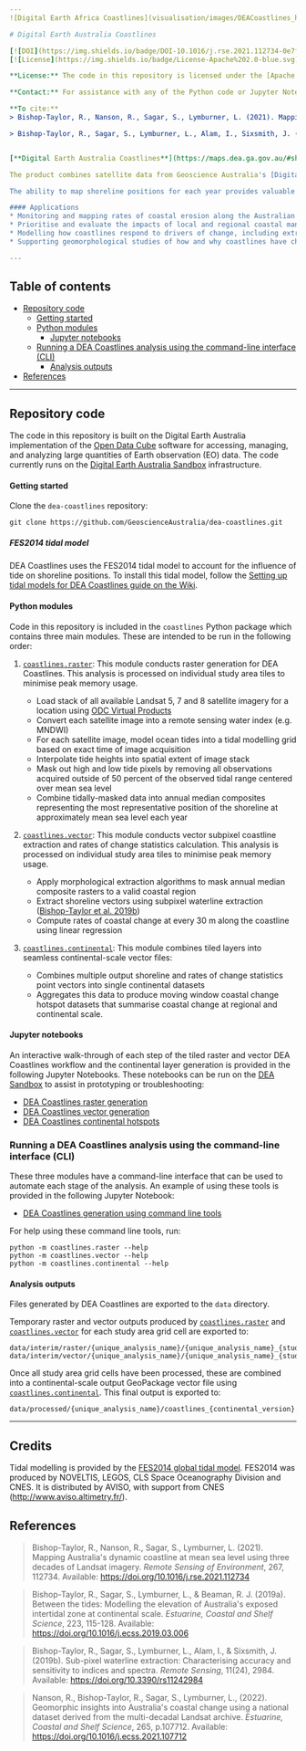 ```yaml
---
![Digital Earth Africa Coastlines](visualisation/images/DEACoastlines_header.gif)

# Digital Earth Australia Coastlines

[![DOI](https://img.shields.io/badge/DOI-10.1016/j.rse.2021.112734-0e7fbf.svg)](https://doi.org/10.1016/j.rse.2021.112734)
[![License](https://img.shields.io/badge/License-Apache%202.0-blue.svg)](https://opensource.org/licenses/Apache-2.0)

**License:** The code in this repository is licensed under the [Apache License, Version 2.0](https://www.apache.org/licenses/LICENSE-2.0). Digital Earth Australia data is licensed under the [Creative Commons by Attribution 4.0 license](https://creativecommons.org/licenses/by/4.0/).

**Contact:** For assistance with any of the Python code or Jupyter Notebooks in this repository, please post a [Github issue](https://github.com/GeoscienceAustralia/DEACoastLines/issues/new). For questions or more information about this workflow, email Robbi.BishopTaylor@ga.gov.au.

**To cite:** 
> Bishop-Taylor, R., Nanson, R., Sagar, S., Lymburner, L. (2021). Mapping Australia's dynamic coastline at mean sea level using three decades of Landsat imagery. _Remote Sensing of Environment_, 267, 112734. Available: https://doi.org/10.1016/j.rse.2021.112734

> Bishop-Taylor, R., Sagar, S., Lymburner, L., Alam, I., Sixsmith, J. (2019). Sub-pixel waterline extraction: characterising accuracy and sensitivity to indices and spectra. _Remote Sensing_, 11 (24):2984. Available: https://doi.org/10.3390/rs11242984


[**Digital Earth Australia Coastlines**](https://maps.dea.ga.gov.au/#share=s-DEACoastlines&playStory=1) is a continental dataset that includes annual shorelines and rates of coastal change along the entire Australian coastline from 1988 to the present. 

The product combines satellite data from Geoscience Australia's [Digital Earth Australia program](https://www.ga.gov.au/dea) with tidal modelling to map the typical location of the coastline at mean sea level for each year. The product enables trends of coastal erosion and growth to be examined annually at both a local and continental scale, and for patterns of coastal change to be mapped historically and updated regularly as data continues to be acquired. This allows current rates of coastal change to be compared with that observed in previous years or decades. 

The ability to map shoreline positions for each year provides valuable insights into whether changes to our coastline are the result of particular events or actions, or a process of more gradual change over time. This information can enable scientists, managers and policy makers to assess impacts from the range of drivers impacting our coastlines and potentially assist planning and forecasting for future scenarios. 

#### Applications
* Monitoring and mapping rates of coastal erosion along the Australian coastline 
* Prioritise and evaluate the impacts of local and regional coastal management based on historical coastline change 
* Modelling how coastlines respond to drivers of change, including extreme weather events, sea level rise or human development 
* Supporting geomorphological studies of how and why coastlines have changed across time 

---
```


## Table of contents
* [Repository code](#repository-code)
    * [Getting started](#getting-started)
    * [Python modules](#python-modules)
        * [Jupyter notebooks](#jupyter-notebooks)
    * [Running a DEA Coastlines analysis using the command-line interface (CLI)](#running-a-dea-coastlines-analysis-using-the-command-line-interface-cli)
        * [Analysis outputs](#analysis-outputs)
* [References](#references)

---

## Repository code
The code in this repository is built on the Digital Earth Australia implementation of the [Open Data Cube](https://www.opendatacube.org/) software for accessing, managing, and analyzing large quantities of Earth observation (EO) data. 
The code currently runs on the [Digital Earth Australia Sandbox](https://app.sandbox.dea.ga.gov.au/) infrastructure.

#### Getting started

Clone the `dea-coastlines` repository:
```
git clone https://github.com/GeoscienceAustralia/dea-coastlines.git
```

##### FES2014 tidal model
DEA Coastlines uses the FES2014 tidal model to account for the influence of tide on shoreline positions. 
To install this tidal model, follow the [Setting up tidal models for DEA Coastlines guide on the Wiki](https://github.com/GeoscienceAustralia/dea-coastlines/wiki/Setting-up-tidal-models-for-DEA-Coastlines).

#### Python modules

Code in this repository is included in the `coastlines` Python package which contains three main modules. These are intended to be run in the following order:

1. [`coastlines.raster`](coastlines/raster.py): This module conducts raster generation for DEA Coastlines. This analysis is processed on individual study area tiles to minimise peak memory usage.

    * Load stack of all available Landsat 5, 7 and 8 satellite imagery for a location using [ODC Virtual Products](https://docs.dea.ga.gov.au/notebooks/Frequently_used_code/Virtual_products.html)
    * Convert each satellite image into a remote sensing water index (e.g. MNDWI)
    * For each satellite image, model ocean tides into a tidal modelling grid based on exact time of image acquisition
    * Interpolate tide heights into spatial extent of image stack
    * Mask out high and low tide pixels by removing all observations acquired outside of 50 percent of the observed tidal range centered over mean sea level
    * Combine tidally-masked data into annual median composites representing the most representative position of the shoreline at approximately mean sea level each year

2. [`coastlines.vector`](coastlines/vector.py): This module conducts vector subpixel coastline extraction and rates of change statistics calculation. This analysis is processed on individual study area tiles to minimise peak memory usage.

    * Apply morphological extraction algorithms to mask annual median composite rasters to a valid coastal region
    * Extract shoreline vectors using subpixel waterline extraction ([Bishop-Taylor et al. 2019b](https://doi.org/10.3390/rs11242984))
    * Compute rates of coastal change at every 30 m along the coastline using linear regression
  
3. [`coastlines.continental`](coastlines/continental.py): This module combines tiled layers into seamless continental-scale vector files:

    * Combines multiple output shoreline and rates of change statistics point vectors into single continental datasets
    * Aggregates this data to produce moving window coastal change hotspot datasets that summarise coastal change at regional and continental scale.
    
    
#### Jupyter notebooks
An interactive walk-through of each step of the tiled raster and vector DEA Coastlines workflow and the continental layer generation is provided in the following Jupyter Notebooks. These notebooks can be run on the [DEA Sandbox](https://app.sandbox.dea.ga.gov.au/) to assist in prototyping or troubleshooting:
* [DEA Coastlines raster generation](notebooks/DEACoastlines_generation_raster.ipynb)
* [DEA Coastlines vector generation](notebooks/DEACoastlines_generation_vector.ipynb)
* [DEA Coastlines continental hotspots](notebooks/DEACoastlines_generation_continental.ipynb)

### Running a DEA Coastlines analysis using the command-line interface (CLI)

These three modules have a command-line interface that can be used to automate each stage of the analysis. An example of using these tools is provided in the following Jupyter Notebook:
* [DEA Coastlines generation using command line tools](notebooks/DEACoastlines_generation_CLI.ipynb)

For help using these command line tools, run:
```
python -m coastlines.raster --help
python -m coastlines.vector --help
python -m coastlines.continental --help
```

#### Analysis outputs
Files generated by DEA Coastlines are exported to the `data` directory. 

Temporary raster and vector outputs produced by [`coastlines.raster`](coastlines/raster.py) and [`coastlines.vector`](coastlines/vector.py) for each study area grid cell are exported to:
```
data/interim/raster/{unique_analysis_name}/{unique_analysis_name}_{study_area_name}
data/interim/vector/{unique_analysis_name}/{unique_analysis_name}_{study_area_name}
```

Once all study area grid cells have been processed, these are combined into a continental-scale output GeoPackage vector file using [`coastlines.continental`](coastlines/continental.py). This final output is exported to:
```
data/processed/{unique_analysis_name}/coastlines_{continental_version}.gpkg
```

---
## Credits
Tidal modelling is provided by the [FES2014 global tidal model](https://www.aviso.altimetry.fr/es/data/products/auxiliary-products/global-tide-fes/description-fes2014.html). FES2014 was produced by NOVELTIS, LEGOS, CLS Space Oceanography Division and CNES. It is distributed by AVISO, with support from CNES (http://www.aviso.altimetry.fr/).


## References
> Bishop-Taylor, R., Nanson, R., Sagar, S., Lymburner, L. (2021). Mapping Australia's dynamic coastline at mean sea level using three decades of Landsat imagery. _Remote Sensing of Environment_, 267, 112734. Available: https://doi.org/10.1016/j.rse.2021.112734

> Bishop-Taylor, R., Sagar, S., Lymburner, L., & Beaman, R. J. (2019a). Between the tides: Modelling the elevation of Australia's exposed intertidal zone at continental scale. _Estuarine, Coastal and Shelf Science_, 223, 115-128. Available: https://doi.org/10.1016/j.ecss.2019.03.006

> Bishop-Taylor, R., Sagar, S., Lymburner, L., Alam, I., & Sixsmith, J. (2019b). Sub-pixel waterline extraction: Characterising accuracy and sensitivity to indices and spectra. _Remote Sensing_, 11(24), 2984. Available: https://doi.org/10.3390/rs11242984

> Nanson, R., Bishop-Taylor, R., Sagar, S., Lymburner, L., (2022). Geomorphic insights into Australia's coastal change using a national dataset derived from the multi-decadal Landsat archive. _Estuarine, Coastal and Shelf Science_, 265, p.107712. Available: https://doi.org/10.1016/j.ecss.2021.107712
